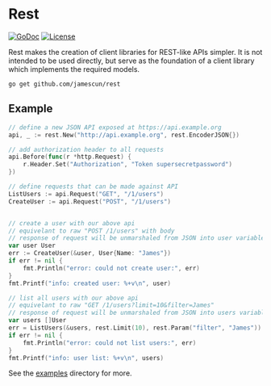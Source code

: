 Rest
====

[![GoDoc](https://godoc.org/github.com/jamescun/rest?status.svg)](https://godoc.org/github.com/jamescun/rest) [![License](https://img.shields.io/badge/license-BSD-blue.svg)](LICENSE)


Rest makes the creation of client libraries for REST-like APIs simpler. It is not intended to be used directly, but serve as the foundation of a client library which implements the required models.

    go get github.com/jamescun/rest


Example
-------

```go
// define a new JSON API exposed at https://api.example.org
api, _ := rest.New("http://api.example.org", rest.EncoderJSON{})

// add authorization header to all requests
api.Before(func(r *http.Request) {
	r.Header.Set("Authorization", "Token supersecretpassword")
})

// define requests that can be made against API
ListUsers := api.Request("GET", "/1/users")
CreateUser := api.Request("POST", "/1/users")


// create a user with our above api
// equivelant to raw "POST /1/users" with body
// response of request will be unmarshaled from JSON into user variable
var user User
err := CreateUser(&user, User{Name: "James"})
if err != nil {
	fmt.Println("error: could not create user:", err)
}
fmt.Printf("info: created user: %+v\n", user)

// list all users with our above api
// equivelant to raw "GET /1/users?limit=10&filter=James"
// response of request will be unmarshaled from JSON into users variable
var users []User
err = ListUsers(&users, rest.Limit(10), rest.Param("filter", "James"))
if err != nil {
	fmt.Println("error: could not list users:", err)
}
fmt.Printf("info: user list: %+v\n", users)
```

See the [examples](examples) directory for more.
